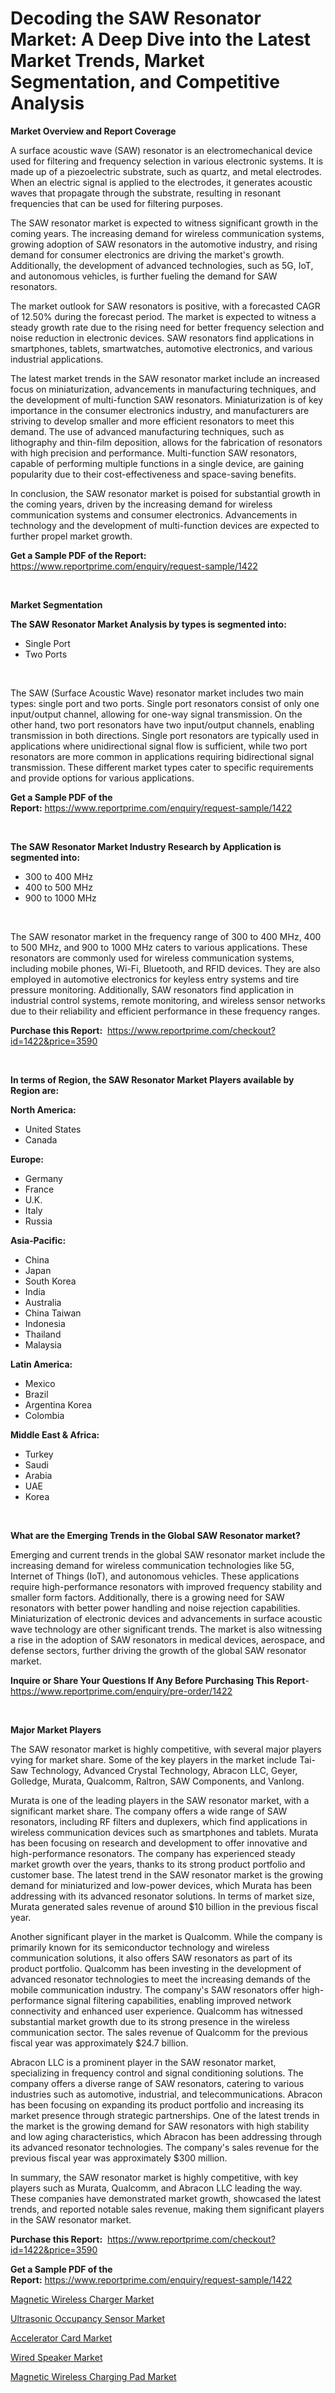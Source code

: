 <p><h1>Decoding the SAW Resonator Market: A Deep Dive into the Latest Market Trends, Market Segmentation, and Competitive Analysis</h1></p><p><strong>Market Overview and Report Coverage</strong></p>
<p><p>A surface acoustic wave (SAW) resonator is an electromechanical device used for filtering and frequency selection in various electronic systems. It is made up of a piezoelectric substrate, such as quartz, and metal electrodes. When an electric signal is applied to the electrodes, it generates acoustic waves that propagate through the substrate, resulting in resonant frequencies that can be used for filtering purposes.</p><p>The SAW resonator market is expected to witness significant growth in the coming years. The increasing demand for wireless communication systems, growing adoption of SAW resonators in the automotive industry, and rising demand for consumer electronics are driving the market's growth. Additionally, the development of advanced technologies, such as 5G, IoT, and autonomous vehicles, is further fueling the demand for SAW resonators.</p><p>The market outlook for SAW resonators is positive, with a forecasted CAGR of 12.50% during the forecast period. The market is expected to witness a steady growth rate due to the rising need for better frequency selection and noise reduction in electronic devices. SAW resonators find applications in smartphones, tablets, smartwatches, automotive electronics, and various industrial applications.</p><p>The latest market trends in the SAW resonator market include an increased focus on miniaturization, advancements in manufacturing techniques, and the development of multi-function SAW resonators. Miniaturization is of key importance in the consumer electronics industry, and manufacturers are striving to develop smaller and more efficient resonators to meet this demand. The use of advanced manufacturing techniques, such as lithography and thin-film deposition, allows for the fabrication of resonators with high precision and performance. Multi-function SAW resonators, capable of performing multiple functions in a single device, are gaining popularity due to their cost-effectiveness and space-saving benefits.</p><p>In conclusion, the SAW resonator market is poised for substantial growth in the coming years, driven by the increasing demand for wireless communication systems and consumer electronics. Advancements in technology and the development of multi-function devices are expected to further propel market growth.</p></p>
<p><strong>Get a Sample PDF of the Report:</strong> <a href="https://www.reportprime.com/enquiry/request-sample/1422">https://www.reportprime.com/enquiry/request-sample/1422</a></p>
<p>&nbsp;</p>
<p><strong>Market Segmentation</strong></p>
<p><strong>The SAW Resonator Market Analysis by types is segmented into:</strong></p>
<p><ul><li>Single Port</li><li>Two Ports</li></ul></p>
<p>&nbsp;</p>
<p><p>The SAW (Surface Acoustic Wave) resonator market includes two main types: single port and two ports. Single port resonators consist of only one input/output channel, allowing for one-way signal transmission. On the other hand, two port resonators have two input/output channels, enabling transmission in both directions. Single port resonators are typically used in applications where unidirectional signal flow is sufficient, while two port resonators are more common in applications requiring bidirectional signal transmission. These different market types cater to specific requirements and provide options for various applications.</p></p>
<p><strong>Get a Sample PDF of the Report:</strong>&nbsp;<a href="https://www.reportprime.com/enquiry/request-sample/1422">https://www.reportprime.com/enquiry/request-sample/1422</a></p>
<p>&nbsp;</p>
<p><strong>The SAW Resonator Market Industry Research by Application is segmented into:</strong></p>
<p><ul><li>300 to 400 MHz</li><li>400 to 500 MHz</li><li>900 to 1000 MHz</li></ul></p>
<p>&nbsp;</p>
<p><p>The SAW resonator market in the frequency range of 300 to 400 MHz, 400 to 500 MHz, and 900 to 1000 MHz caters to various applications. These resonators are commonly used for wireless communication systems, including mobile phones, Wi-Fi, Bluetooth, and RFID devices. They are also employed in automotive electronics for keyless entry systems and tire pressure monitoring. Additionally, SAW resonators find application in industrial control systems, remote monitoring, and wireless sensor networks due to their reliability and efficient performance in these frequency ranges.</p></p>
<p><strong>Purchase this Report:</strong>&nbsp; <a href="https://www.reportprime.com/checkout?id=1422&price=3590">https://www.reportprime.com/checkout?id=1422&price=3590</a></p>
<p>&nbsp;</p>
<p><strong>In terms of Region, the SAW Resonator Market Players available by Region are:</strong></p>
<p>
    <p> <strong> North America: </strong>
        <ul>
            <li>United States</li>
            <li>Canada</li>
        </ul>
        </p> 
    <p> <strong> Europe: </strong>
        <ul>
            <li>Germany</li>
            <li>France</li>
            <li>U.K.</li>
            <li>Italy</li>
            <li>Russia</li>
        </ul>
        </p> 
    <p> <strong> Asia-Pacific: </strong>
        <ul>
            <li>China</li>
            <li>Japan</li>
            <li>South Korea</li>
            <li>India</li>
            <li>Australia</li>
            <li>China Taiwan</li>
            <li>Indonesia</li>
            <li>Thailand</li>
            <li>Malaysia</li>
        </ul>
        </p> 
    <p> <strong> Latin America: </strong>
        <ul>
            <li>Mexico</li>
            <li>Brazil</li>
            <li>Argentina Korea</li>
            <li>Colombia</li>
        </ul>
        </p> 
    <p> <strong> Middle East & Africa: </strong>
        <ul>
            <li>Turkey</li>
            <li>Saudi</li>
            <li>Arabia</li>
            <li>UAE</li>
            <li>Korea</li>
        </ul>
    </p>
    </p>
<p>&nbsp;</p>
<p><strong>What are the Emerging Trends in the Global SAW Resonator market?</strong></p>
<p><p>Emerging and current trends in the global SAW resonator market include the increasing demand for wireless communication technologies like 5G, Internet of Things (IoT), and autonomous vehicles. These applications require high-performance resonators with improved frequency stability and smaller form factors. Additionally, there is a growing need for SAW resonators with better power handling and noise rejection capabilities. Miniaturization of electronic devices and advancements in surface acoustic wave technology are other significant trends. The market is also witnessing a rise in the adoption of SAW resonators in medical devices, aerospace, and defense sectors, further driving the growth of the global SAW resonator market.</p></p>
<p><strong>Inquire or Share Your Questions If Any Before Purchasing This Report</strong>- <a href="https://www.reportprime.com/enquiry/pre-order/1422">https://www.reportprime.com/enquiry/pre-order/1422</a></p>
<p>&nbsp;</p>
<p><strong>Major Market Players</strong></p>
<p><p>The SAW resonator market is highly competitive, with several major players vying for market share. Some of the key players in the market include Tai-Saw Technology, Advanced Crystal Technology, Abracon LLC, Geyer, Golledge, Murata, Qualcomm, Raltron, SAW Components, and Vanlong.</p><p>Murata is one of the leading players in the SAW resonator market, with a significant market share. The company offers a wide range of SAW resonators, including RF filters and duplexers, which find applications in wireless communication devices such as smartphones and tablets. Murata has been focusing on research and development to offer innovative and high-performance resonators. The company has experienced steady market growth over the years, thanks to its strong product portfolio and customer base. The latest trend in the SAW resonator market is the growing demand for miniaturized and low-power devices, which Murata has been addressing with its advanced resonator solutions. In terms of market size, Murata generated sales revenue of around $10 billion in the previous fiscal year.</p><p>Another significant player in the market is Qualcomm. While the company is primarily known for its semiconductor technology and wireless communication solutions, it also offers SAW resonators as part of its product portfolio. Qualcomm has been investing in the development of advanced resonator technologies to meet the increasing demands of the mobile communication industry. The company's SAW resonators offer high-performance signal filtering capabilities, enabling improved network connectivity and enhanced user experience. Qualcomm has witnessed substantial market growth due to its strong presence in the wireless communication sector. The sales revenue of Qualcomm for the previous fiscal year was approximately $24.7 billion.</p><p>Abracon LLC is a prominent player in the SAW resonator market, specializing in frequency control and signal conditioning solutions. The company offers a diverse range of SAW resonators, catering to various industries such as automotive, industrial, and telecommunications. Abracon has been focusing on expanding its product portfolio and increasing its market presence through strategic partnerships. One of the latest trends in the market is the growing demand for SAW resonators with high stability and low aging characteristics, which Abracon has been addressing through its advanced resonator technologies. The company's sales revenue for the previous fiscal year was approximately $300 million.</p><p>In summary, the SAW resonator market is highly competitive, with key players such as Murata, Qualcomm, and Abracon LLC leading the way. These companies have demonstrated market growth, showcased the latest trends, and reported notable sales revenue, making them significant players in the SAW resonator market.</p></p>
<p><strong>Purchase this Report:</strong>&nbsp;&nbsp;<a href="https://www.reportprime.com/checkout?id=1422&price=3590">https://www.reportprime.com/checkout?id=1422&price=3590</a></p>
<p></p>
<p><strong>Get a Sample PDF of the Report:</strong>&nbsp;<a href="https://www.reportprime.com/enquiry/request-sample/1422">https://www.reportprime.com/enquiry/request-sample/1422</a></p>
<p><p><a href="https://github.com/ruslanpoljakovrd177/Market-Research-Report-List-2/blob/main/magnetic-wireless-charger-market.md">Magnetic Wireless Charger Market</a></p><p><a href="https://github.com/luckyshygirl/Market-Research-Report-List-2/blob/main/ultrasonic-occupancy-sensor-market.md">Ultrasonic Occupancy Sensor Market</a></p><p><a href="https://github.com/gulaimolin/Market-Research-Report-List-2/blob/main/accelerator-card-market.md">Accelerator Card Market</a></p><p><a href="https://github.com/gdfhhhj/Market-Research-Report-List-2/blob/main/wired-speaker-market.md">Wired Speaker Market</a></p><p><a href="https://github.com/grishafomin4852/Market-Research-Report-List-2/blob/main/magnetic-wireless-charging-pad-market.md">Magnetic Wireless Charging Pad Market</a></p></p>